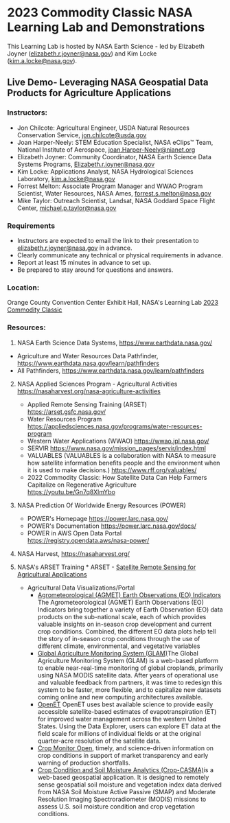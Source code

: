 # 2023 Commodity Classic NASA Learning Lab and Demonstrations

This Learning Lab is hosted by NASA Earth Science - led by Elizabeth Joyner (elizabeth.r.joyner@nasa.gov) and Kim Locke (kim.a.locke@nasa.gov).

## Live Demo- Leveraging NASA Geospatial Data Products for Agriculture Applications

### Instructors:

* Jon Chilcote: Agricultural Engineer, USDA Natural Resources Conservation Service, jon.chilcote@usda.gov
* Joan Harper-Neely: STEM Education Specialist, NASA eClips™ Team, National Institute of Aerospace, joan.Harper-Neely@nianet.org
* Elizabeth Joyner: Community Coordinator, NASA Earth Science Data Systems Programs, Elizabeth.r.joyner@nasa.gov
* Kim Locke: Applications Analyst, NASA Hydrological Sciences Laboratory,  kim.a.locke@nasa.gov  
* Forrest Melton: Associate Program Manager and WWAO Program Scientist, Water Resources, NASA Ames, forrest.s.melton@nasa.gov
* Mike Taylor: Outreach Scientist, Landsat, NASA Goddard Space Flight Center, michael.p.taylor@nasa.gov

### Requirements

* Instructors are expected to email the link to their presentation to elizabeth.r.joyner@nasa.gov in advance.
* Clearly communicate any technical or physical requirements in advance.
* Report at least 15 minutes in advance to set up.
* Be prepared to stay around for questions and answers.

### Location: 
Orange County Convention Center Exhibit Hall, NASA's Learning Lab
[2023 Commodity Classic](https://commodityclassic.com/)


### Resources:
1. NASA Earth Science Data Systems, https://www.earthdata.nasa.gov/ 
* Agriculture and Water Resources Data Pathfinder, https://www.earthdata.nasa.gov/learn/pathfinders
* All Pathfinders, https://www.earthdata.nasa.gov/learn/pathfinders

2. NASA Applied Sciences Program - Agricultural Activities <https://nasaharvest.org/nasa-agriculture-activities>
      * Applied Remote Sensing Training (ARSET) <https://arset.gsfc.nasa.gov/>
      * Water Resources Program <https://appliedsciences.nasa.gov/programs/water-resources-program>
      * Western Water Applications (WWAO) <https://wwao.jpl.nasa.gov/>
      * SERVIR <https://www.nasa.gov/mission_pages/servir/index.html>
      * VALUABLES (VALUABLES is a collaboration with NASA to measure how satellite information benefits people and the environment when it is used to make decisions.) <https://www.rff.org/valuables/>
      * 2022 Commodity Classic: How Satellite Data Can Help Farmers Capitalize on Regenerative Agriculture <https://youtu.be/Gn7q8XlmYbo>

3. NASA Prediction Of Worldwide Energy Resources (POWER)
     * POWER's Homepage <https://power.larc.nasa.gov/>
     * POWER's Documentation <https://power.larc.nasa.gov/docs/>
     * POWER in AWS Open Data Portal <https://registry.opendata.aws/nasa-power/>

4. NASA Harvest, <https://nasaharvest.org/>

5. NASA's ARSET Training
          * ARSET - [Satellite Remote Sensing for Agricultural Applications](https://appliedsciences.nasa.gov/join-mission/training?program_area=16&languages=All&source=All)
          
     * Agricultural Data Visualizations/Portal
          * [Agrometeorological (AGMET) Earth Observations (EO) Indicators](https://cropmonitor.org/tools/agmet/) The Agrometeorological (AGMET) Earth Observations (EO) Indicators bring together a variety of Earth Observation (EO) data products on the sub-national scale, each of which provides valuable insights on in-season crop development and current crop conditions. Combined, the different EO data plots help tell the story of in-season crop conditions through the use of different climate, environmental, and vegetative variables
          * [Global Agriculture Monitoring System (GLAM)](https://glam.nasaharvest.org/)The Global Agriculture Monitoring System (GLAM) is a web-based platform to enable near-real-time monitoring of global croplands, primarily using NASA MODIS satellite data. After years of operational use and valuable feedback from partners, it was time to redesign this system to be faster, more flexible, and to capitalize new datasets coming online and new computing architectures available.
          * [OpenET](https://openetdata.org/) OpenET uses best available science to provide easily accessible satellite-based estimates of evapotranspiration (ET) for improved water management across the western United States. Using the Data Explorer, users can explore ET data at the field scale for millions of individual fields or at the original quarter-acre resolution of the satellite data.
          * [Crop Monitor Open](https://cropmonitor.org/index.php/cmreports/amis-report/), timely, and science-driven information on crop conditions in support of market transparency and early warning of production shortfalls.
          * [Crop Condition and Soil Moisture Analytics (Crop-CASMA)](https://nassgeo.csiss.gmu.edu/CropCASMA/)is a web-based geospatial application. It is designed to remotely sense geospatial soil moisture and vegetation index data derived from NASA Soil Moisture Active Passive (SMAP) and Moderate Resolution Imaging Spectroradiometer (MODIS) missions to assess U.S. soil moisture condition and crop vegetation conditions.
